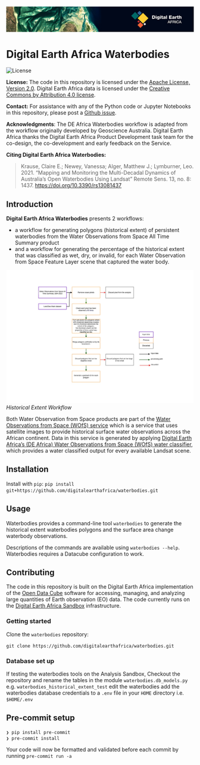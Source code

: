 ![Digital Earth Africa logo](docs/figures/deafrica_logo_wide.jpg)
# Digital Earth Africa Waterbodies

![License](https://img.shields.io/github/license/digitalearthafrica/waterbodies)

**License:** The code in this repository is licensed under the [Apache License, Version 2.0](https://www.apache.org/licenses/LICENSE-2.0). Digital Earth Africa data is licensed under the [Creative Commons by Attribution 4.0 license](https://creativecommons.org/licenses/by/4.0/).

**Contact:** For assistance with any of the Python code or Jupyter Notebooks in this repository, please post a [Github issue](https://github.com/digitalearthafrica/waterbodies/issues).

**Acknowledgments**: The DE Africa Waterbodies workflow is adapted from the workflow originally developed by Geoscience Australia. Digital Earth Africa thanks the Digital Earth Africa Product Development task team for the co-design, the co-development and early feedback on the Service.

**Citing Digital Earth Africa Waterbodies:**
>Krause, Claire E.; Newey, Vanessa; Alger, Matthew J.; Lymburner, Leo. 2021. “Mapping and Monitoring the Multi-Decadal Dynamics of Australia’s Open Waterbodies Using Landsat” Remote Sens. 13, no. 8: 1437. https://doi.org/10.3390/rs13081437


## Introduction

**Digital Earth Africa Waterbodies** presents 2 workflows:
- a workflow for generating polygons (historical extent) of persistent waterbodies from the Water Observations from Space All Time Summary product 
- and a workflow for generating the percentage of the historical extent that was classified as wet, dry, or invalid, for each Water Observation from Space Feature Layer scene that captured the water body.

![Waterbodies Historical Extent Workflow](docs/figures/WorkflowDiagram.jpg)
*Historical Extent Workflow*

Both Water Observation from Space products are part of the [Water Observations from Space (WOfS) service](https://docs.digitalearthafrica.org/en/latest/data_specs/Landsat_WOfS_specs.html#Water-Observations-from-Space) which is a service that uses satellite images to provide historical surface water observations across the African continent. Data in this service is generated by applying [Digital Earth Africa’s (DE Africa) Water Observations from Space (WOfS) water classifier](https://docs.digitalearthafrica.org/en/latest/data_specs/Landsat_WOfS_specs.html), which provides a water classified output for every available Landsat scene.


## Installation

Install with `pip`:
    ```
    pip install git+https://github.com/digitalearthafrica/waterbodies.git
    ```

## Usage
Waterbodies provides a command-line tool `waterbodies` to generate the historical extent waterbodies polygons and the surface area change waterbody observations. 

Descriptions of the commands are available using `waterbodies --help`. Waterbodies requires a Datacube configuration to work.

## Contributing 

The code in this repository is built on the Digital Earth Africa implementation of the [Open Data Cube](https://www.opendatacube.org/) software for accessing, managing, and analyzing large quantities of Earth observation (EO) data. The code currently runs on the [Digital Earth Africa Sandbox](https://sandbox.digitalearth.africa/) infrastructure.

### Getting started

Clone the `waterbodies` repository:
```
git clone https://github.com/digitalearthafrica/waterbodies.git
```

### Database set up
If testing the waterbodies tools on the Analysis Sandbox,
Checkout the repository and rename the tables in  the module `waterbodies.db_models.py` e.g. `waterbodies_historical_extent_test`
 edit the waterbodies add the waterbodies database credentials to a `.env` file in your `HOME` directory i.e. `$HOME/.env`

## Pre-commit setup

	❯ pip install pre-commit
	❯ pre-commit install

Your code will now be formatted and validated before each commit by running `pre-commit run -a`


